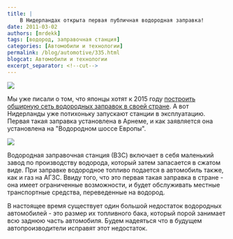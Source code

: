 ```yaml
---
title: |
    В Нидерландах открыта первая публичная водородная заправка!
date: 2011-03-02
authors: [mrdekk]
tags: [водород, заправочная станция]
categories: [Автомобили и технологии]
permalink: /blog/automotive/335.html
blogcat: Автомобили и технологии
excerpt_separator: <!--cut-->
---
```



![](http://itw66.ru/uploads/images/00/00/01/2011/03/02/bbe40a.jpg)


Мы уже писали о том, что японцы хотят к 2015 году [построить обширную сеть водородных заправок в своей стране](http://itw66.ru/blog/automotive/244.html). А вот Нидерланды уже потихоньку запускают станции в эксплуатацию. Первая такая заправка установлена в Арнеме, и как заявляется она установлена на "Водородном шоссе Европы".


<!--cut-->



![](http://itw66.ru/uploads/images/00/00/01/2011/03/02/9068f1.jpg)


Водородная заправочная станция (ВЗС) включает в себя маленький завод по производству водорода, который затем запасается в сжатом виде. При заправке водородное топливо подается в автомобиль также, как и газ на АГЗС. Ввиду того, что это первая такая заправка в стране - она имеет ограниченные возможности, и будет обслуживать местные транспортные средства, переведенные на водород.

В настоящее время существует один большой недостаток водородных автомобилей - это размер их топливного бака, который порой занимает всю заднюю часть автомобиля. Будем надеяться что в будущем автопроизводители исправят этот недостаток.
